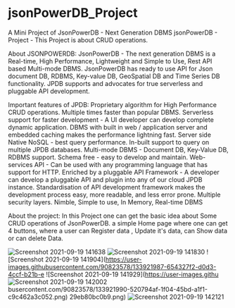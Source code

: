 # jsonPowerDB_Project
A Mini Project of JsonPowerDB - Next Generation DBMS
jsonPowerDB - Project - This Project is about CRUD operations.

About JSONPOWERDB:
JsonPowerDB - The next generation DBMS  is a Real-time, High Performance, Lightweight and Simple to Use, Rest API based Multi-mode DBMS. 
JsonPowerDB has ready to use API for Json document DB, RDBMS, Key-value DB, GeoSpatial DB and Time Series DB functionality. 
JPDB supports and advocates for true serverless and pluggable API development.


Important features of JPDB:
Proprietary algorithm for High Performance CRUD operations. Multiple times faster than popular DBMS.
Serverless support for faster development - A UI developer can develop complete dynamic application.
DBMS with built in web / application server and embedded caching makes the performance lightning fast.
Server side Native NoSQL - best query performance.
In-built support to query on multiple JPDB databases.
Multi-mode DBMS - Document DB, Key-Value DB, RDBMS support.
Schema free - easy to develop and maintain.
Web-services API - Can be used with any programming language that has support for HTTP.
Enriched by a pluggable API Framework - A developer can develop a pluggable API and plugin into any of our cloud JPDB instance.
Standardisation of API development framework makes the development process easy, more readable, and less error prone.
Multiple security layers.
Nimble, Simple to use, In Memory, Real-time DBMS

About the project:
In this Project one can get the basic idea about Some CRUD operations of JsonPowerDB.
a simple Home page where one can get 4 buttons, where a user can Register data ,  Update it's data, can Show data or can delete Data.


![Screenshot 2021-09-19 141638](https://user-images.githubusercontent.com/90823578/133921983-a74a0a5c-135d-4a79-a11d-6e451dbd5263.png)
![Screenshot 2021-09-19 141830](https://user-images.githubusercontent.com/90823578/133921985-93357b30-f7b5-4f0e-babe-d5cc539ad102.png)
![Screenshot 2021-09-19 141904](https://user-images.githubusercontent.com/90823578/133921987-654327f2-d0d3-4ccf-b21b-e
![Screenshot 2021-09-19 141929](https://user-images.githu
![Screenshot 2021-09-19 142002](https://user-images.githubusercontent.com/90823578/133921991-27cc1c9e-b671-467b-b306-9746ec6d4e7a.png)
busercontent.com/90823578/133921990-520794af-1f04-45bd-a1f1-c9c462a3c052.png)
29eb80bc0b9.png)
![Screenshot 2021-09-19 142121](https://user-images.githubusercontent.com/90823578/133921998-20af65b0-a48e-4e2c-9f4d-c7e6b969fb10.png)



